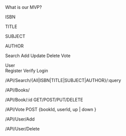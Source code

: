 What is our MVP?

ISBN

TITLE

SUBJECT

AUTHOR

Search    Add  Update  Delete   Vote

User  
	Register Verify Login


/API/Search/{All|ISBN|TITLE|SUBJECT|AUTHOR}/:query

/API/Books/

/API/Book/:id
	GET/POST/PUT/DELETE

/API/Vote
	POST
		{bookId, userId, up | down }

/API/User/Add

/API/User/Delete

